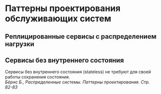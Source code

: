 # Паттерны проектирования обслуживающих систем
## Реплицированные сервисы с распределением нагрузки
## Сервисы без внутреннего состояния
Сервисы без внутреннего состояния (stateless) не требуют для своей работы сохранения состояния.<br/>
_Бёрнс Б., Распределенные системы. Паттерны проектирования. Стр. 82-83_
